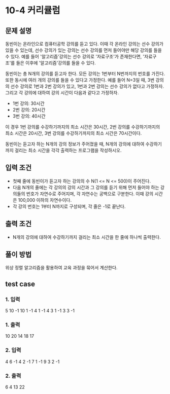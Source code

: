 # 10-4 커리큘럼
## 문제 설명
동빈이는 온라인으로 컴퓨터공학 강의를 듣고 있다. 이때 각 온라인 강의는 선수 강의가 있을 수 있는데, 선수 강의가 있는 강의는 선수 강의를 먼저 들어야만 해당 강의를 들을 수 있다. 예를 들어 '알고리즘'강의는 선수 강의로 '자료구조'가 존재한다면, '자료구조'를 들은 이후에 '알고리즘'강의를 들을 수 있다.

동빈이는 총 N개의 강의를 듣고자 한다. 모든 강의는 1번부터 N번까지의 번호를 가진다. 또한 동시에 여러 개의 강의를 들을 수 있다고 가정한다. 예를 들어 N=3일 때, 3번 강의의 선수 강의로 1번과 2번 강의가 있고, 1번과 2번 강의는 선수 강의가 없다고 가정하자. 그리고 각 강의에 대하여 강의 시간이 다음과 같다고 가정하자.
- 1번 강의: 30시간
- 2번 강의: 20시간
- 3번 강의: 40시간

이 경우 1번 강의를 수강하기까지의 최소 시간은 30시간, 2번 강의를 수강하기까지의 최소 시간은 20시간, 3번 강의를 수강하기까지의 최소 시간은 70시간이다.

동빈이는 듣고자 하는 N개의 강의 정보가 주어졌을 때, N개의 강의에 대하여 수강하기까지 걸리는 최소 시간을 각각 출력하는 프로그램을 작성하시오.
## 입력 조건
- 첫째 줄에 동빈이가 듣고자 하는 강의의  수 N(1 <= N <= 500)이 주어진다.
- 다음 N개의 줄에는 각 강의의 강의 시간과 그 강의를 듣기 위해 먼저 들어야 하는 강의들의 번호가 자연수로 주어지며, 각 자연수는 공백으로 구분한다. 이때 강의 시간은 100,000 이하의 자연수이다.
- 각 강의 번호는 1부터 N까지로 구성되며, 각 줄은 -1로 끝난다.
## 출력 조건
- N개의 강의에 대하여 수강하기까지 걸리는 최소 시간을 한 줄에 하나씩 출력한다.

## 풀이 방법
위상 정렬 알고리즘을 활용하여 교육 과정을 묶어서 계산한다.

## test case
### 1. 입력
5
10 -1
10 1 -1
4 1 -1
4 3 1 -1
3 3 -1
### 1. 출력
10
20
14
18
17
### 2. 입력
4
6 -1
4 2 -1
7 1 -1
9 3 2 -1
### 2. 출력
6
4
13
22